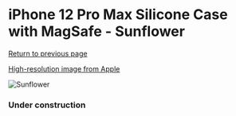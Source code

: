 # iPhone 12 Pro Max Silicone Case with MagSafe - Sunflower

[Return to previous page](/iphone_12)

[High-resolution image from Apple](https://store.storeimages.cdn-apple.com/8756/as-images.apple.com/is/MKTW3?wid=4500&hei=4500&fmt=png)

<div style="width: 384px"><img src="/everysource/MKTW3.png" alt="Sunflower"></div>

### Under construction
